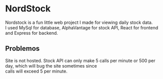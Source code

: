 # NordStock

Nordstock is a fun little web project I made for viewing daily stock data.<br />
I used MySql for database, AlphaVantage for stock API, React for frontend and Express for backend.

## Problemos

Site is not hosted. Stock API can only make 5 calls per minute or 500 per day, which will bug the site sometimes since <br />
calls will exceed 5 per minute.
